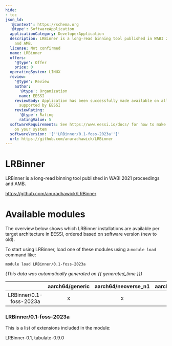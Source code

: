 ```yaml
---
hide:
- toc
json_ld:
  '@context': https://schema.org
  '@type': SoftwareApplication
  applicationCategory: DeveloperApplication
  description: LRBinner is a long-read binning tool published in WABI 2021 proceedings
    and AMB.
  license: Not confirmed
  name: LRBinner
  offers:
    '@type': Offer
    price: 0
  operatingSystem: LINUX
  review:
    '@type': Review
    author:
      '@type': Organization
      name: EESSI
    reviewBody: Application has been successfully made available on all architectures
      supported by EESSI
    reviewRating:
      '@type': Rating
      ratingValue: 5
  softwareRequirements: See https://www.eessi.io/docs/ for how to make EESSI available
    on your system
  softwareVersion: '[''LRBinner/0.1-foss-2023a'']'
  url: https://github.com/anuradhawick/LRBinner
---
```


LRBinner
========


LRBinner is a long-read binning tool published in WABI 2021 proceedings and AMB.

https://github.com/anuradhawick/LRBinner
# Available modules


The overview below shows which LRBinner installations are available per target architecture in EESSI, ordered based on software version (new to old).

To start using LRBinner, load one of these modules using a `module load` command like:

```shell
module load LRBinner/0.1-foss-2023a
```

*(This data was automatically generated on {{ generated_time }})*  

| |aarch64/generic|aarch64/neoverse_n1|aarch64/neoverse_v1|aarch64/nvidia/grace|x86_64/generic|x86_64/amd/zen2|x86_64/amd/zen3|x86_64/amd/zen4|x86_64/intel/haswell|x86_64/intel/sapphirerapids|x86_64/intel/skylake_avx512|
| :---: | :---: | :---: | :---: | :---: | :---: | :---: | :---: | :---: | :---: | :---: | :---: |
|LRBinner/0.1-foss-2023a|x|x|x|x|x|x|x|x|x|x|x|


### LRBinner/0.1-foss-2023a

This is a list of extensions included in the module:

LRBinner-0.1, tabulate-0.9.0